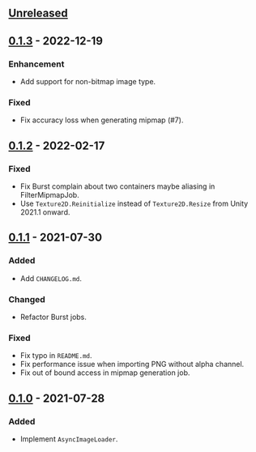 ## [Unreleased]

## [0.1.3] - 2022-12-19
### Enhancement
- Add support for non-bitmap image type.

### Fixed
- Fix accuracy loss when generating mipmap (#7).

## [0.1.2] - 2022-02-17
### Fixed
- Fix Burst complain about two containers maybe aliasing in FilterMipmapJob.
- Use `Texture2D.Reinitialize` instead of `Texture2D.Resize` from Unity 2021.1 onward.

## [0.1.1] - 2021-07-30
### Added
- Add `CHANGELOG.md`.

### Changed
- Refactor Burst jobs.

### Fixed
- Fix typo in `README.md`.
- Fix performance issue when importing PNG without alpha channel.
- Fix out of bound access in mipmap generation job.

## [0.1.0] - 2021-07-28
### Added
- Implement `AsyncImageLoader`.

[Unreleased]: https://github.com/Looooong/UnityAsyncImageLoader/compare/v0.1.3...HEAD
[0.1.3]: https://github.com/Looooong/UnityAsyncImageLoader/releases/tag/v0.1.3
[0.1.2]: https://github.com/Looooong/UnityAsyncImageLoader/releases/tag/v0.1.2
[0.1.1]: https://github.com/Looooong/UnityAsyncImageLoader/releases/tag/v0.1.1
[0.1.0]: https://github.com/Looooong/UnityAsyncImageLoader/releases/tag/v0.1.0
